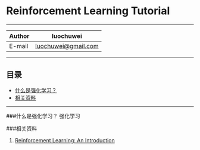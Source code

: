 # Reinforcement Learning Tutorial

****
	
|Author|luochuwei|
|---|---
|E-mail|luochuwei@gmail.com


****
## 目录
* [什么是强化学习？](#什么是强化学习？)
* [相关资料](#相关资料)
****

###什么是强化学习？
强化学习

###相关资料

1. [Reinforcement Learning: An Introduction](http://incompleteideas.net/sutton/book/the-book-2nd.html)
